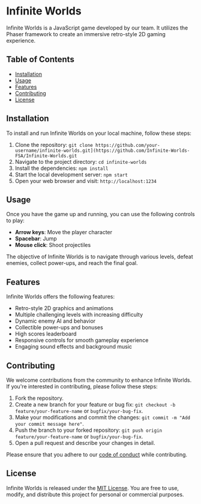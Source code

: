 # Infinite Worlds

Infinite Worlds is a JavaScript game developed by our team. It utilizes the Phaser framework to create an immersive retro-style 2D gaming experience.

## Table of Contents

- [Installation](#installation)
- [Usage](#usage)
- [Features](#features)
- [Contributing](#contributing)
- [License](#license)

## Installation

To install and run Infinite Worlds on your local machine, follow these steps:

1. Clone the repository: `git clone https://github.com/your-username/infinite-worlds.git](https://github.com/Infinite-Worlds-FSA/Infinite-Worlds.git`
2. Navigate to the project directory: `cd infinite-worlds`
3. Install the dependencies: `npm install`
4. Start the local development server: `npm start`
5. Open your web browser and visit: `http://localhost:1234`

## Usage

Once you have the game up and running, you can use the following controls to play:

- **Arrow keys**: Move the player character
- **Spacebar**: Jump
- **Mouse click**: Shoot projectiles

The objective of Infinite Worlds is to navigate through various levels, defeat enemies, collect power-ups, and reach the final goal.

## Features

Infinite Worlds offers the following features:

- Retro-style 2D graphics and animations
- Multiple challenging levels with increasing difficulty
- Dynamic enemy AI and behavior
- Collectible power-ups and bonuses
- High scores leaderboard
- Responsive controls for smooth gameplay experience
- Engaging sound effects and background music

## Contributing

We welcome contributions from the community to enhance Infinite Worlds. If you're interested in contributing, please follow these steps:

1. Fork the repository.
2. Create a new branch for your feature or bug fix: `git checkout -b feature/your-feature-name` or `bugfix/your-bug-fix`.
3. Make your modifications and commit the changes: `git commit -m "Add your commit message here"`.
4. Push the branch to your forked repository: `git push origin feature/your-feature-name` or `bugfix/your-bug-fix`.
5. Open a pull request and describe your changes in detail.

Please ensure that you adhere to our [code of conduct](CONTRIBUTING.md) while contributing.

## License

Infinite Worlds is released under the [MIT License](LICENSE). You are free to use, modify, and distribute this project for personal or commercial purposes.

